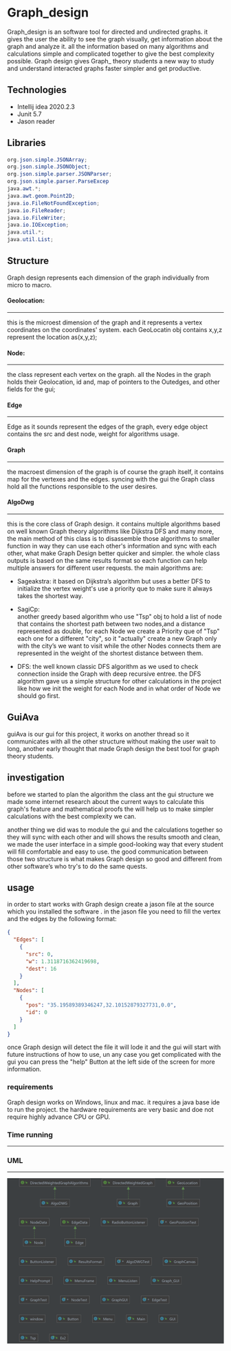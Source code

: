 # Graph_design
Graph_design is an software tool for directed and undirected graphs.
it gives the user the ability to see the graph visually, get information about the graph and analyze  it.
all the information based on many algorithms  and calculations  simple and complicated  together to give the best complexity  possible.
Graph design  gives Graph_ theory students a new way to study and understand interacted graphs faster simpler and get productive.

## Technologies
- Intellij idea 2020.2.3
- Junit 5.7
- Jason reader


## Libraries
```java
org.json.simple.JSONArray;
org.json.simple.JSONObject;
org.json.simple.parser.JSONParser;
org.json.simple.parser.ParseExcep
java.awt.*;
java.awt.geom.Point2D;
java.io.FileNotFoundException;
java.io.FileReader;
java.io.FileWriter;
java.io.IOException;
java.util.*;
java.util.List;
```
## Structure

Graph design represents each dimension  of the graph individually  from micro to macro.

#### Geolocation:
***
this is the microest dimension  of the graph and it represents  a vertex coordinates on the coordinates' system. each GeoLocatin obj contains x,y,z represent  the location as(x,y,z);

#### Node:
***
the class represent  each vertex on the graph. all the Nodes in the graph holds their  Geolocation, id and, map of pointers to the Outedges, and other fields for the gui;

#### Edge
***
Edge as it sounds  represent  the edges of the graph, every  edge object contains the src and dest node,  weight for algorithms  usage.

#### Graph
***

the macroest dimension  of the graph is of course the graph itself, it contains map for the vertexes  and the edges.
syncing with the gui the Graph  class hold all the functions responsible  to the user desires.

#### AlgoDwg
***

this is the core class of Graph design.
it contains multiple algorithms  based on well known Graph theory  algorithms  like Dijkstra  DFS and many more, the main method  of this class is to disassemble those algorithms  to smaller function  in  way they can use each other's information and sync with each other, what make Graph  Design  better quicker and simpler. the whole class outputs is based on the same results format so each function can help multiple  answers for different  user requests.
the main algorithms  are:

* Sageakstra:
  it based on Dijkstra’s  algorithm but uses a better DFS to initialize  the vertex weight's use a priority  que to make sure it always takes the shortest way.

* SagiCp:  
  another greedy based algorithm   who use "Tsp" obj to hold  a list of node that contains the shortest path between two nodes,and a distance represented  as double, for each Node we create a Priority que of "Tsp" each one for a different  "city", so it "actually" create a new Graph only with the city’s  we want to visit while the other Nodes connects them are represented  in the weight of the shortest distance between them.

* DFS:
  the well known classic  DFS algorithm as we used to check  connection    inside the Graph with deep recursive  entree. the DFS algorithm  gave us a simple structure for other calculations  in the project like how we init the weight  for each Node and in what order of Node we should  go first.

## GuiAva
guiAva is our gui for this project, it works on another thread so it communicates   with all the other structure without  making  the user wait to long, another early thought that made Graph design  the best tool for graph theory  students.


## investigation
before we started to plan the algorithm  the class ant the gui structure we made some internet research  about the current ways to calculate  this graph's feature and mathematical proofs the will help us to make simpler calculations  with the best complexity  we can.

another thing we did was to module  the gui and the calculations  together  so they  will sync with each other and will shows the results smooth and clean,
we made the user interface in a simple good-looking way that every  student will fill comfortable  and easy to use. the good communication  between those two structure  is what makes Graph design  so good and different  from other software’s  who try's to do the same quests.

## usage
in order to start works with Graph design create a jason  file at the source  which  you installed the software  .
in the jason file you need to fill the vertex and the edges by the following  format:

```json
{
  "Edges": [
    {
      "src": 0,
      "w": 1.3118716362419698,
      "dest": 16
    }
  ],
  "Nodes": [
    {
      "pos": "35.19589389346247,32.10152879327731,0.0",
      "id": 0
    }
  ]
}
```
once Graph design   will detect the file it will lode it and the gui will start with future  instructions  of how to use, un any case you get complicated with the gui you can press the "help" Button  at the left side of the screen for more information.


### requirements
Graph  design  works on Windows, linux and mac. it requires  a java base ide to run the project. the hardware  requirements  are very basic and doe not require highly  advance  CPU  or GPU.


### Time running
***


### UML
***
![alt text](src/UML.png)

